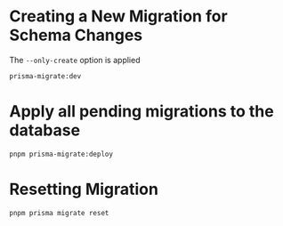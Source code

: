 # Creating a New Migration for Schema Changes

The `--only-create` option is applied

```
prisma-migrate:dev
```

# Apply all pending migrations to the database

```
pnpm prisma-migrate:deploy
```

# Resetting Migration

```
pnpm prisma migrate reset
```
